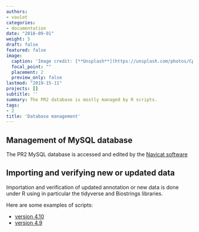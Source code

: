 ```yaml
---
authors:
- vaulot
categories:
- documentation
date: "2018-09-01"
weight: 5
draft: false
featured: false
image:
  caption: 'Image credit: [**Unsplash**](https://unsplash.com/photos/CpkOjOcXdUY)'
  focal_point: ""
  placement: 2
  preview_only: false
lastmod: "2019-15-11"
projects: []
subtitle: ''
summary: The PR2 database is mostly managed by R scripts.
tags:
- 2
title: 'Database management'
---
```


## Management of MySQL database

The PR2 MySQL database is accessed and edited by the [Navicat software](https://www.navicat.com/)


## Importing and verifying new or updated data

Importation and verification of updated annotation or new data is done under R using in particular the tidyverse and Biostrings libraries.

Here are some examples of scripts:

* [version 4.10](https://vaulot.github.io/pr2/PR2_update_4.10.0_pr2_original.html)
* [version 4.9](https://vaulot.github.io/pr2/PR2_update_4.9.0_DinoRef.html)
